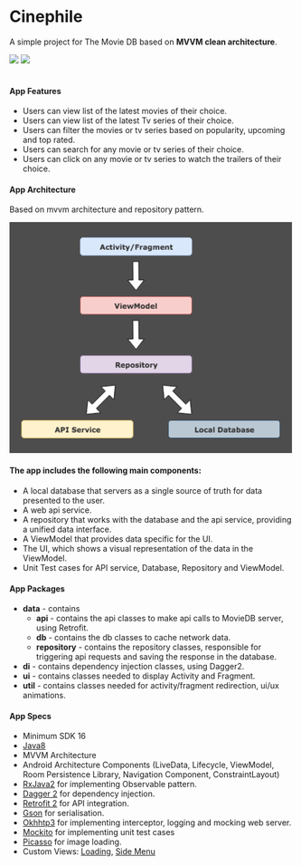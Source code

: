 # Cinephile
A simple project for The Movie DB based on <b>MVVM clean architecture</b>.

<img src="https://github.com/brianmarete/Cinephile/blob/master/media/2.gif" width="200" style="max-width:100%;">   <img src="https://github.com/brianmarete/Cinephile/blob/master/media/3.gif" width="200" style="max-width:100%;"></br></br>

#### App Features
* Users can view list of the latest movies of their choice.
* Users can view list of the latest Tv series of their choice.
* Users can filter the movies or tv series based on popularity, upcoming and top rated.
* Users can search for any movie or tv series of their choice.
* Users can click on any movie or tv series to watch the trailers of their choice.


#### App Architecture 
Based on mvvm architecture and repository pattern.

<img src="https://github.com/brianmarete/Cinephile/blob/master/media/1.png" width="500" style="max-width:500%;">
 
 #### The app includes the following main components:

* A local database that servers as a single source of truth for data presented to the user. 
* A web api service.
* A repository that works with the database and the api service, providing a unified data interface.
* A ViewModel that provides data specific for the UI.
* The UI, which shows a visual representation of the data in the ViewModel.
* Unit Test cases for API service, Database, Repository and ViewModel.


#### App Packages
* <b>data</b> - contains 
    * <b>api</b> - contains the api classes to make api calls to MovieDB server, using Retrofit. 
    * <b>db</b> - contains the db classes to cache network data.
    * <b>repository</b> - contains the repository classes, responsible for triggering api requests and saving the response in the database.
* <b>di</b> - contains dependency injection classes, using Dagger2.   
* <b>ui</b> - contains classes needed to display Activity and Fragment.
* <b>util</b> - contains classes needed for activity/fragment redirection, ui/ux animations.


#### App Specs
* Minimum SDK 16
* [Java8](https://java.com/en/download/faq/java8.xml)
* MVVM Architecture
* Android Architecture Components (LiveData, Lifecycle, ViewModel, Room Persistence Library, Navigation Component, ConstraintLayout)
* [RxJava2](https://github.com/ReactiveX/RxJava) for implementing Observable pattern.
* [Dagger 2](https://google.github.io/dagger/) for dependency injection.
* [Retrofit 2](https://square.github.io/retrofit/) for API integration.
* [Gson](https://github.com/google/gson) for serialisation.
* [Okhhtp3](https://github.com/square/okhttp) for implementing interceptor, logging and mocking web server.
* [Mockito](https://site.mockito.org/) for implementing unit test cases
* [Picasso](http://square.github.io/picasso/) for image loading.
* Custom Views: [Loading](https://github.com/yankai-victor/Loading), [Side Menu](https://github.com/Yalantis/Side-Menu.Android)

